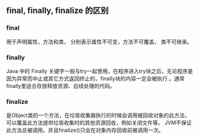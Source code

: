 ## final, finally, finalize 的区别

### final

用于声明属性，方法和类， 分别表示属性不可变，方法不可覆盖， 类不可继承。

### finally

Java 中的 Finally 关键字一般与try一起使用，在程序进入try块之后，无论程序是因为异常而中止或其它方式返回终止的，finally块的内容一定会被执行 。通常finally里适合存放释放资源、后续处理的代码。

### finalize

是Object类的一个方法，在垃圾收集器执行的时候会调用被回收对象的此方法，可以覆盖此方法提供垃圾收集时的其他资源回收，例如关闭文件等。 JVM不保证此方法总被调用。并且finalize()只会在对象内存回收前被调用一次。